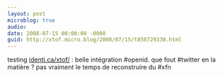 ```yaml
---
layout: post
microblog: true
audio: 
date: 2008-07-15 00:00:00 -0000
guid: http://xtof.micro.blog/2008/07/15/t858729330.html
---
```

testing [identi.ca/xtof/](http://identi.ca/xtof/) : belle intégration #openid. que fout #twitter en la matière ? pas vraiment le temps de reconstruire du #xfn
